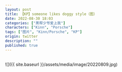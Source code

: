 ```yaml
---
layout: post
title: 【KP】someone likes doggy style（图）
date: 2022-08-30 18:03
categories: ["黑帮少爷爱上我"]
characters: ["Kinn", "Porsche"]
tags: ["图片", "Kinn/Porsche", "KP"]
origin: twitter
description: ""
published: true
---
```


<br>
![]({{ site.baseurl }}/assets/media/image/20220809.jpg)
<br><br>
